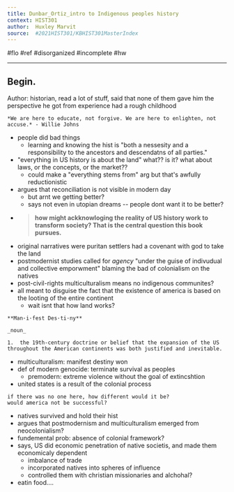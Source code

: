 ```yaml
---
title: Dunbar_Ortiz_intro to Indigenous peoples history
context: HIST301
author:  Huxley Marvit
source:  #2021HIST301/KBHIST301MasterIndex
---
```


#flo #ref #disorganized #incomplete #hw 

---


## Begin.

Author: historian, read a lot of stuff, said that none of them gave him the perspective he got from experience
had a rough childhood

```ad-qoute
*We are here to educate, not forgive. We are here to enlighten, not accuse.* - Willie Johns
```


- people did bad things
	- learning and knowing the hist is "both a nessesity and a responsibility to the ancestors and descendatns of all parties."
- "everything in US history is about the land" what?? is it? what about laws, or the concepts, or the market??
	- could make a "everything stems from" arg but that's awfully reductionistic
- argues that reconciliation is not visible in modern day
	- but arnt we getting better? 
	- says not even in utopian dreams -- people dont want it to be better?
- > **how might ackknowloging the reality of US history work to transform society? That is the central question this book pursues.**
- original narratives were puritan settlers had a covenant with god to take the land
- postmodernist studies called for *agency* "under the guise of indivudual and collective emporwment" blaming the bad of colonialism on the natives
- post-civil-rights multiculturalism means no indigenous communites? 
- all meant to disguise the fact that the existence of america is based on the looting of the entire continent
	- wait isnt that how land works?

```ad-def
**Man·i·fest Des·ti·ny**

_noun_

1.  the 19th-century doctrine or belief that the expansion of the US throughout the American continents was both justified and inevitable.
```

- multiculturalism: manifest destiny won
- def of modern genocide: terminate survival as peoples 
	- premodern: extreme violence without the goal of extincshtion
- united states is a result of the colonial process
 ```ad-question
 if there was no one here, how different would it be?
 would america not be successful?
 ```
- natives survived and hold their hist
- argues that postmodernism and multiculturalism emerged from neocolonialism?
- fundemental prob: absence of colonial framework?
- says, US did economic penetration of native societis, and made them economicaly dependent
	- imbalance of trade
	- incorporated natives into spheres of influence
	- controlled them with christian missionaries and alchohal?
- eatin food....














































